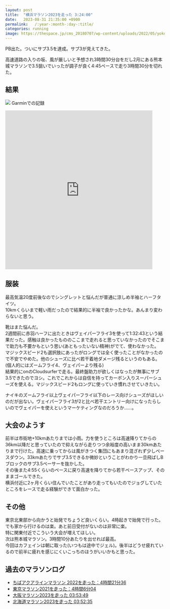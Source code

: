 ```yaml
---
layout: post
title:  "横浜マラソン2023を走った 3:24:00"
date:   2023-08-31 21:35:00 +0900
permalink:   /:year-:month-:day-:title/
categories: running
image: https://thespace.jp/cms_20180707/wp-content/uploads/2022/05/yokohamamarathon.png
---
```

PB出た。ついにサブ3.5を達成。サブ3が見えてきた。 

高速道路の入りの坂、風が厳しいと予想され3時間30分台をだし2月にある熊本城マラソンで3.5狙いでいったが調子が良く4:45ペースで走り3時間30分を切れた。

## 結果

![](https://i.imgur.com/dBRbiUB.png)
Garminでの記録  

<div class="iframe-wrap">
<iframe src='https://connect.garmin.com/modern/activity/embed/12509238063' title='横浜マラソン2023' width='465' height='500' frameborder='0'></iframe></div>

## 服装
最高気温20度前後なのでシングレットと悩んだが普通に涼しめ半袖とハーフタイツ。  
10kmくらいまで軽い雨だったので結果的に半袖で良かったかな。あんまり変わらないと思う。

靴はまた悩んだ。  
2週間前に赤羽ハーフに出たときはヴェイパーフライ3を使って1:32:43という結果だった。感触は良かったもののここまで走れると思っていなかったのでそこまで助力も不要かもという思い(あともったいない精神)がでて、使わなかった。  
マジックスピード2も選択肢にあったがロングでは全く使ったことがなかったので不安でやめた。他のシューズに比べ若干着地ダメージ残るというのもある。(個人的にはズームフライ4、ヴェイパーより残る)  
結果的にonのCloudsurferで走る。最終盤助力が欲しくはなったが無事にサブ3.5できたのでヨシ。これでこれからは自信を持ってカーボン入りスーパーシューズを使える。マジックスピード2もロングに使っていき慣れさせていきたい。  
  
ナイキのズームフライ以上ヴェイパーフライ以下のレース向けシューズがほしいのだが出ない。ヴェイパーフライ3が2と比べ若干エントリー向けになったらしいのでヴェイパーを使えというマーケティングなのだろうか……。


## 大会のようす

前半は市街地+10kmあたりまでは小雨。力を使うところは高速降りてからの36km以降だと思っていたので抑えながら走りつつ余裕度の高いまま30kmあたりまで行けた。高速に乗ってからは風がきつく集団にもあまり混ざれず少しペースダウン。33kmあたりでサブ3.5できるか微妙ということがわかり一旦飛ばしBブロックのサブ3.5ペーサーを抜かした。  
その後また4:55くらいのペースに戻り高速を降りてから若干ペースアップ、そのままゴールできた。  
横浜付近に2ヶ月くらい住んでいたことがあり走ってもいたのでジョグしていたところをレースで走る経験ができて面白かった。


## その他
東京北東部から向かうと始発でちょうど良いくらい。4時起きで始発で行った。でも家から行けるのは楽。あと前日受付がないのは非常に楽。  
特に関東付近でこういう大会が増えてほしい。  
次は熊本城マラソン。3時間10分あたりを出せれば最高。  
今回はカフェインは朝に取った(いつもは途中でジェル)。後半はどうせ疲れているので前半に疲れを感じにくいこっちのほうがいいかもと思った。

## 過去のマラソンログ

- [ちばアクアラインマラソン 2022を走った：4時間21分36](https://www.peipeipe.net/2022-11-07-chibaaqualinemarathon2022/)
- [東京マラソン2021を走った：4時間6分04](https://www.peipeipe.net/2022-03-09-tokyomarathon2021/)
- [大阪マラソン2023を走った 03:53:49](https://www.peipeipe.net/2023-03-12-osaka-marathon2023/)
- [北海道マラソン2023を走った 03:52:35 ](https://www.peipeipe.net/2023-08-31-hokkaido-marathon2023/)

